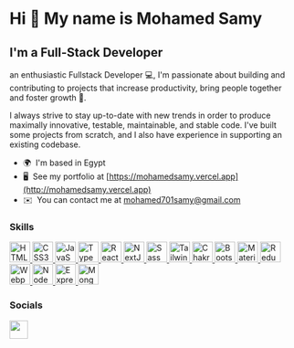 Hi 👋 My name is Mohamed Samy
====================================================================================================================================

I'm a Full-Stack Developer
--------------------------

an enthusiastic Fullstack Developer 💻, I'm passionate about building and contributing to projects that increase productivity, bring people together and foster growth 🚀. 

I always strive to stay up-to-date with new trends in order to produce maximally innovative, testable, maintainable, and stable code. I've built some projects from scratch, and I also have experience in supporting an existing codebase.

* 🌍  I'm based in Egypt
* 🖥️  See my portfolio at [https://mohamedsamy.vercel.app](http://mohamedsamy.vercel.app)
* ✉️  You can contact me at [mohamed701samy@gmail.com](mailto:mohamed701samy@gmail.com)

### Skills


<p align="left">
        <a
          href="https://developer.mozilla.org/en-US/docs/Glossary/HTML5"
          target="_blank"
          rel="noreferrer"
        >
          <img
            src="https://raw.githubusercontent.com/danielcranney/readme-generator/main/public/icons/skills/html5-colored.svg"
            width="36"
            height="36"
            alt="HTML5"
          />
        </a>
        <a
          href="https://www.w3.org/TR/CSS/#css"
          target="_blank"
          rel="noreferrer"
        >
          <img
            src="https://raw.githubusercontent.com/danielcranney/readme-generator/main/public/icons/skills/css3-colored.svg"
            width="36"
            height="36"
            alt="CSS3"
          />
        </a>
        <a
          href="https://developer.mozilla.org/en-US/docs/Web/JavaScript"
          target="_blank"
          rel="noreferrer"
        >
          <img
            src="https://raw.githubusercontent.com/danielcranney/readme-generator/main/public/icons/skills/javascript-colored.svg"
            width="36"
            height="36"
            alt="JavaScript"
          />
        </a>
        <a
          href="https://www.typescriptlang.org/"
          target="_blank"
          rel="noreferrer"
        >
          <img
            src="https://raw.githubusercontent.com/danielcranney/readme-generator/main/public/icons/skills/typescript-colored.svg"
            width="36"
            height="36"
            alt="TypeScript"
          />
        </a>
        <a href="https://reactjs.org/" target="_blank" rel="noreferrer">
          <img
            src="https://raw.githubusercontent.com/danielcranney/readme-generator/main/public/icons/skills/react-colored.svg"
            width="36"
            height="36"
            alt="React"
          />
        </a>
        <a href="https://nextjs.org/docs" target="_blank" rel="noreferrer">
          <img
            src="https://raw.githubusercontent.com/danielcranney/readme-generator/main/public/icons/skills/nextjs-colored.svg"
            width="36"
            height="36"
            alt="NextJs"
          />
        </a>
        <a href="https://sass-lang.com/" target="_blank" rel="noreferrer">
          <img
            src="https://raw.githubusercontent.com/danielcranney/readme-generator/main/public/icons/skills/sass-colored.svg"
            width="36"
            height="36"
            alt="Sass"
          />
        </a>
        <a href="https://tailwindcss.com/" target="_blank" rel="noreferrer">
          <img
            src="https://raw.githubusercontent.com/danielcranney/readme-generator/main/public/icons/skills/tailwindcss-colored.svg"
            width="36"
            height="36"
            alt="TailwindCSS"
          />
        </a>
        <a href="https://chakra-ui.com/" target="_blank" rel="noreferrer">
          <img
            src="https://raw.githubusercontent.com/danielcranney/readme-generator/main/public/icons/skills/chakra-colored.svg"
            width="36"
            height="36"
            alt="Chakra UI"
          />
        </a>
        <a href="https://getbootstrap.com/" target="_blank" rel="noreferrer">
          <img
            src="https://raw.githubusercontent.com/danielcranney/readme-generator/main/public/icons/skills/bootstrap-colored.svg"
            width="36"
            height="36"
            alt="Bootstrap"
          />
        </a>
        <a href="https://mui.com/" target="_blank" rel="noreferrer">
          <img
            src="https://raw.githubusercontent.com/danielcranney/readme-generator/main/public/icons/skills/materialui-colored.svg"
            width="36"
            height="36"
            alt="Material UI"
          />
        </a>
        <a href="https://redux.js.org/" target="_blank" rel="noreferrer">
          <img
            src="https://raw.githubusercontent.com/danielcranney/readme-generator/main/public/icons/skills/redux-colored.svg"
            width="36"
            height="36"
            alt="Redux"
          />
        </a>
        <a href="https://webpack.js.org/" target="_blank" rel="noreferrer">
          <img
            src="https://raw.githubusercontent.com/danielcranney/readme-generator/main/public/icons/skills/webpack-colored.svg"
            width="36"
            height="36"
            alt="Webpack"
          />
        </a>
        <a href="https://nodejs.org/en/" target="_blank" rel="noreferrer">
          <img
            src="https://raw.githubusercontent.com/danielcranney/readme-generator/main/public/icons/skills/nodejs-colored.svg"
            width="36"
            height="36"
            alt="NodeJS"
          />
        </a>
        <a href="https://expressjs.com/" target="_blank" rel="noreferrer">
          <img
            src="https://raw.githubusercontent.com/danielcranney/readme-generator/main/public/icons/skills/express-colored.svg"
            width="36"
            height="36"
            alt="Express"
          />
        </a>
        <a href="https://www.mongodb.com/" target="_blank" rel="noreferrer">
          <img
            src="https://raw.githubusercontent.com/danielcranney/readme-generator/main/public/icons/skills/mongodb-colored.svg"
            width="36"
            height="36"
            alt="MongoDB"
          />
        </a>
</p>


### Socials

<p align="left"> <a href="https://www.linkedin.com/in/mohamed3samy" target="_blank" rel="noreferrer"> <picture> <source media="(prefers-color-scheme: dark)" srcset="https://raw.githubusercontent.com/danielcranney/readme-generator/main/public/icons/socials/linkedin-dark.svg" /> <source media="(prefers-color-scheme: light)" srcset="https://raw.githubusercontent.com/danielcranney/readme-generator/main/public/icons/socials/linkedin.svg" /> <img src="https://raw.githubusercontent.com/danielcranney/readme-generator/main/public/icons/socials/linkedin.svg" width="32" height="32" /> </picture> </a></p>
